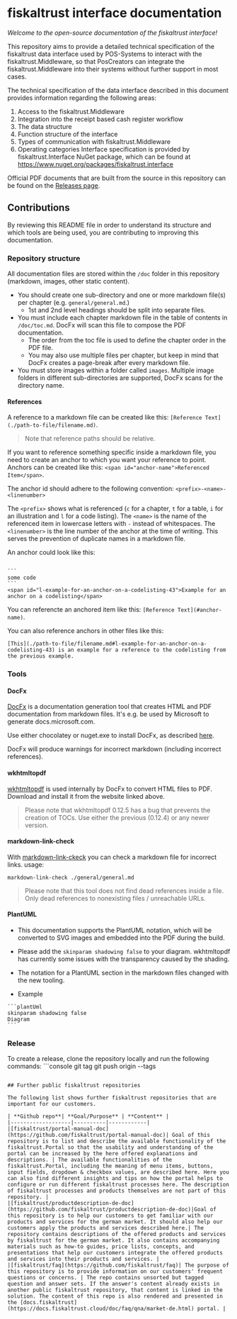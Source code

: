 # fiskaltrust interface documentation
_Welcome to the open-source documentation of the fiskaltrust interface!_

This repository aims to provide a detailed technical specification of the fiskaltrust data interface used by POS-Systems to interact with the fiskaltrust.Middleware, so that PosCreators can integrate the fiskaltrust.Middleware into their systems without further support in most cases.

The technical specification of the data interface described in this document provides information regarding the following areas:
1. Access to the fiskaltrust.Middleware
2. Integration into the receipt based cash register workflow
3. The data structure
4. Function structure of the interface
5. Types of communication with fiskaltrust.Middleware
6. Operating categories
Interface specification is provided by fiskaltrust.Interface NuGet package, which can be found at https://www.nuget.org/packages/fiskaltrust.interface

Official PDF documents that are built from the source in this repository can be found on the [Releases page](https://github.com/fiskaltrust/interface-doc/releases).

## Contributions
By reviewing this README file in order to understand its structure and which tools are being used, you are contributing to improving this documentation.

### Repository structure
All documentation files are stored within the `/doc` folder in this repository (markdown, images, other static content).

- You should create one sub-directory and one or more markdown file(s) per chapter (e.g. `general/general.md`.)
  - 1st and 2nd level headings should be split into separate files.
- You must include each chapter markdown file in the table of contents in `/doc/toc.md`. DocFx will scan this file to compose the PDF documentation.
  - The order from the toc file is used to define the chapter order in the PDF file.
  - You may also use multiple files per chapter, but keep in mind that DocFx creates a page-break after every markdown file.
- You must store images within a folder called `images`. Multiple image folders in different sub-directories are supported, DocFx scans for the directory name.

#### References
A reference to a markdown file can be created like this: `[Reference Text](./path-to-file/filename.md)`.
> Note that reference paths should be relative.

If you want to reference something specific inside a markdown file, you need to create an anchor to which you want your reference to point.
Anchors can be created like this: `<span id="anchor-name">Referenced Item</span>`.

The anchor id should adhere to the following convention: `<prefix>-<name>-<linenumber>`

The `<prefix>` shows what is referenced (`c` for a chapter, `t` for a table, `i` for an illustration and `l` for a code listing).
The `<name>` is the name of the referenced item in lowercase letters with `-` instead of whitespaces.
The `<linenumber>` is the line number of the anchor at the time of writing. This serves the prevention of duplicate names in a markdown file.

An anchor could look like this:
````

```
some code
```
<span id="l-example-for-an-anchor-on-a-codelisting-43">Example for an anchor on a codelisting</span>
````

You can referencte an anchored item like this: `[Reference Text](#anchor-name)`.

You can also reference anchors in other files like this:
```
[This](./path-to-file/filename.md#l-example-for-an-anchor-on-a-codelisting-43) is an example for a reference to the codelisting from the previous example.
```

### Tools

#### DocFx
[DocFx](https://dotnet.github.io/docfx) is a documentation generation tool that creates HTML and PDF documentation from markdown files. It's e.g. be used by Microsoft to generate docs.microsoft.com.

Use either chocolatey or nuget.exe to install DocFx, as described [here](https://github.com/docascode/docfx-seed/blob/master/README.md).

DocFx will produce warnings for incorrect markdown (including incorrect references).

#### wkhtmltopdf
[wkhtmltopdf](https://wkhtmltopdf.org/) is used internally by DocFx to convert HTML files to PDF. Download and install it from the website linked above.
> Please note that wkhtmltopdf 0.12.5 has a bug that prevents the creation of TOCs. Use either the previous (0.12.4) or any newer version.

#### markdown-link-check
With [markdown-link-ckeck](https://www.npmjs.com/package/markdown-link-check) you can check a markdown file for incorrect links.
usage:
```
markdown-link-check ./general/general.md
```
> Please note that this tool does not find dead references inside a file. Only dead references to nonexisting files / unreachable URLs.

#### PlantUML
- This documentation supports the PlantUML notation, which will be converted to SVG images and embedded into the PDF during the build.
- Please add the `skinparam shadowing false` to your diagram. wkhtmltopdf has currently some issues with the transparency caused by the shading.
- The notation for a PlantUML section in the markdown files changed with the new tooling.  

- Example

````text
​```plantUml
skinparam shadowing false
Diagram
```
````

### Release
To create a release, clone the repository locally and run the following commands:
​```console
git tag <version>
git push origin --tags
```

## Further public fiskaltrust repositories

The following list shows further fiskaltrust repositories that are important for our customers. 

| **Github repo**| **Goal/Purpose** | **Content** |
|-------------------|----------|------------|
|[fiskaltrust/portal-manual-doc](https://github.com/fiskaltrust/portal-manual-doc)| Goal of this repository is to list and describe the available functionality of the fiskaltrust.Portal so that the usability and understanding of the portal can be increased by the here offered explanations and descriptions. | The available functionalities of the fiskaltrust.Portal, including the meaning of menu items, buttons, input fields, dropdown & checkbox values, are described here. Here you can also find different insights and tips on how the portal helps to configure or run different fiskaltrust processes here. The description of fiskaltrust processes and products themselves are not part of this repository. |
|[fiskaltrust/productdescription-de-doc](https://github.com/fiskaltrust/productdescription-de-doc)|Goal of this repository is to help our customers to get familiar with our products and services for the german market. It should also help our customers apply the products and services described here.| The repository contains descriptions of the offered products and services by fiskaltrust for the german market. It also contains accompanying materials such as how-to guides, price lists, concepts, and presentations that help our customers integrate the offered products and services into their products and services. |
|[fiskaltrust/faq](https://github.com/fiskaltrust/faq)| The purpose of this repository is to provide information on our customers' frequent questions or concerns. | The repo contains unsorted but tagged question and answer sets. If the answer's content already exists in another public fiskaltrust repository, that content is linked in the solution. The content of this repo is also rendered and presented in the [docs.fiskaltrust](https://docs.fiskaltrust.cloud/doc/faq/qna/market-de.html) portal. |
